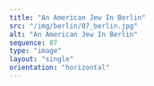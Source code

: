 ```yaml
---
title: "An American Jew In Berlin"
src: "/img/berlin/07_berlin.jpg"
alt: "An American Jew In Berlin"
sequence: 07
type: "image"
layout: "single"
orientation: "horizontal"
---
```


